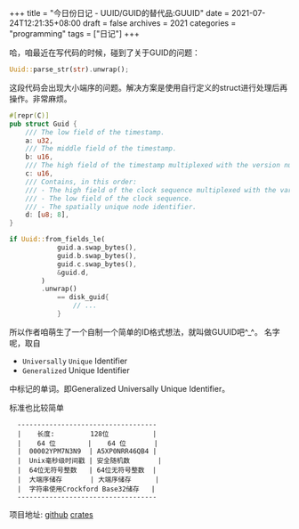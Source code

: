 +++
title = "今日份日记 - UUID/GUID的替代品:GUUID"
date = 2021-07-24T12:21:35+08:00
draft = false
archives = 2021
categories = "programming"
tags = ["日记"]
+++

哈，咱最近在写代码的时候，碰到了关于GUID的问题：
```rust
Uuid::parse_str(str).unwrap();
```
这段代码会出现大小端序的问题。解决方案是使用自行定义的struct进行处理后再操作。非常麻烦。

<!--more-->
```rust
#[repr(C)]
pub struct Guid {
    /// The low field of the timestamp.
    a: u32,
    /// The middle field of the timestamp.
    b: u16,
    /// The high field of the timestamp multiplexed with the version number.
    c: u16,
    /// Contains, in this order:
    /// - The high field of the clock sequence multiplexed with the variant.
    /// - The low field of the clock sequence.
    /// - The spatially unique node identifier.
    d: [u8; 8],
}

if Uuid::from_fields_le(
            guid.a.swap_bytes(),
            guid.b.swap_bytes(),
            guid.c.swap_bytes(),
            &guid.d,
        )
        .unwrap()
            == disk_guid{
                // ...
            }
```

所以作者咱萌生了一个自制一个简单的ID格式想法，就叫做GUUID吧^_^。
名字呢，取自
 - `Universally` `Unique` Identifier
 - `Generalized` Unique Identifier

中标记的单词。即Generalized Universally Unique Identifier。

标准也比较简单
```
  -----------------------------------
  |    长度:         128位           |
  |    64 位        |    64 位       |
  |  00002YPM7N3N9  | A5XP0NRR46QB4 |
  |  Unix毫秒级时间戳 | 安全随机数       |
  |  64位无符号整数   | 64位无符号整数  |
  |  大端序储存       | 大端序储存      |
  |  字符串使用Crockford Base32储存   |
  -----------------------------------
```
项目地址: [github](https://github.com/GOSCPS/guuid) [crates](https://crates.io/crates/guuid)
        